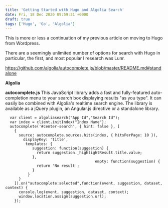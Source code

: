 ```yaml
---
title: 'Getting Started with Hugo and Algolia Search'
date: Fri, 18 Dec 2020 09:59:31 +0000
draft: true
tags: ['Hugo', 'Go', 'Algolia']
---
```


This is more or less a continuation of my previous article on moving to Hugo from Wordpress.  

There are a seemingly unlimited number of options for search with Hugo in particular, the first, and most popular I research was Lunr.

https://github.com/algolia/autocomplete.js/blob/master/README.md#standalone

**Algolia**

**autocomplete.js**
This JavaScript library adds a fast and fully-featured auto-completion menu to your search box displaying results "as you type". It can easily be combined with Algolia's realtime search engine. The library is available as a jQuery plugin, an Angular.js directive or a standalone library.

      var client = algoliasearch("App Id","Search Id");
      var index = client.initIndex("Index Name");
      autocomplete('#center-search', { hint: false }, [
        {
          source: autocomplete.sources.hits(index, { hitsPerPage: 10 }),
            displayKey: 'title',
             templates: {
                suggestion: function(suggestion) {
                  return suggestion._highlightResult.title.value;
                },
                                            empty: function(suggestion) {
                  return 'No result';
                }
              }
          }
        ]).on("autocomplete:selected",function(event, suggestion, dataset, context) {
          console.log(event, suggestion, dataset, context);
          window.location.assign(suggestion.url);
        });
        
